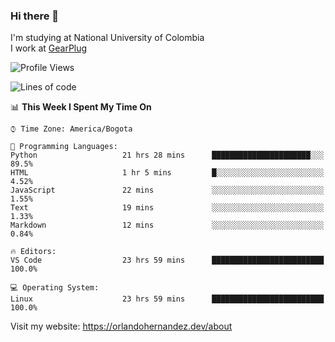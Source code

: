 ### Hi there 👋


<!--**AR4Z/AR4Z** is a ✨ _special_ ✨ repository because its `README.md` (this file) appears on your GitHub profile.

Here are some ideas to get you started:-->
I'm studying at National University of Colombia
<br>
I work at <a href="https://gearplug.io/en/">GearPlug</a>
<br>

<!--START_SECTION:waka-->
![Profile Views](http://img.shields.io/badge/Profile%20Views-2-blue)

![Lines of code](https://img.shields.io/badge/From%20Hello%20World%20I%27ve%20Written-22.2%20million%20lines%20of%20code-blue)

📊 **This Week I Spent My Time On** 

```text
⌚︎ Time Zone: America/Bogota

💬 Programming Languages: 
Python                   21 hrs 28 mins      ██████████████████████░░░   89.5% 
HTML                     1 hr 5 mins         █░░░░░░░░░░░░░░░░░░░░░░░░   4.52% 
JavaScript               22 mins             ░░░░░░░░░░░░░░░░░░░░░░░░░   1.55% 
Text                     19 mins             ░░░░░░░░░░░░░░░░░░░░░░░░░   1.33% 
Markdown                 12 mins             ░░░░░░░░░░░░░░░░░░░░░░░░░   0.84%

🔥 Editors: 
VS Code                  23 hrs 59 mins      █████████████████████████   100.0%

💻 Operating System: 
Linux                    23 hrs 59 mins      █████████████████████████   100.0%

```


<!--END_SECTION:waka-->


Visit my website: https://orlandohernandez.dev/about

